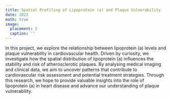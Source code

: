 ```yaml
---
title: Spatial Profiling of Lipoprotein (a) and Plaque Vulnerability
date: 2023
math: true
image:
  placement: 2
  caption: ''
---
```


In this project, we explore the relationship between lipoprotein (a) levels and plaque vulnerability in cardiovascular health. Driven by curiosity, we investigate how the spatial distribution of lipoprotein (a) influences the stability and risk of atherosclerotic plaques. By analysing medical imaging and clinical data, we aim to uncover patterns that contribute to cardiovascular risk assessment and potential treatment strategies. Through this research, we hope to provide valuable insights into the role of lipoprotein (a) in heart disease and advance our understanding of plaque vulnerability.
